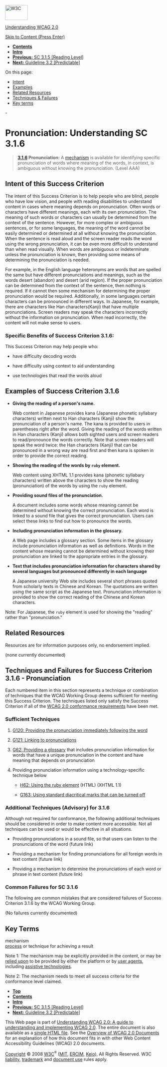 [<img src="http://www.w3.org/Icons/w3c_home" alt="W3C" width="72" height="48" />](http://www.w3.org/)

[Understanding WCAG 2.0](http://www.w3.org/TR/2008/WD-UNDERSTANDING-WCAG20-20081103/)

[Skip to Content (Press Enter)](#maincontent)

<span id="top"></span>

-   **[Contents](http://www.w3.org/TR/2008/WD-UNDERSTANDING-WCAG20-20081103/#contents "Table of Contents")**
-   **[Intro](intro.html "Introduction to Understanding WCAG 2.0")**
-   [**Previous:** SC 3.1.5 \[Reading Level\]](meaning-supplements.html "Understanding SC  3.1.5 [Reading Level]")
-   [**Next:** Guideline 3.2 \[Predictable\]](consistent-behavior.html "Understanding Guideline  3.2 [Predictable]")

On this page:

-   [Intent](#meaning-pronunciation-intent-head)
-   [Examples](#meaning-pronunciation-examples-head)
-   [Related Resources](#meaning-pronunciation-resources-head)
-   [Techniques & Failures](#meaning-pronunciation-techniques-head)
-   [Key terms](#key-terms)

<span id="maincontent">-</span>

<span id="meaning-pronunciation"></span> **Pronunciation**<span class="screenreader">:</span> Understanding SC 3.1.6
====================================================================================================================

> **[3.1.6](http://www.w3.org/TR/2008/PR-WCAG20-20081103/#meaning-pronunciation) Pronunciation:** A <a href="#mechanismdef" class="termref">mechanism</a> is available for identifying specific pronunciation of words where meaning of the words, in context, is ambiguous without knowing the pronunciation. (Level AAA)

Intent of this Success Criterion
--------------------------------

The intent of this Success Criterion is to help people who are blind, people who have low vision, and people with reading disabilities to understand content in cases where meaning depends on pronunciation. Often words or characters have different meanings, each with its own pronunciation. The meaning of such words or characters can usually be determined from the context of the sentence. However, for more complex or ambiguous sentences, or for some languages, the meaning of the word cannot be easily determined or determined at all without knowing the pronunciation. When the sentence is read aloud and the screen reader reads the word using the wrong pronunciation, it can be even more difficult to understand than when read visually. When words are ambiguous or indeterminate unless the pronunciation is known, then providing some means of determining the pronunciation is needed.

For example, in the English language heteronyms are words that are spelled the same but have different pronunciations and meanings, such as the words desert (abandon) and desert (arid region). If the proper pronunciation can be determined from the context of the sentence, then nothing is required. If it cannot then some mechanism for determining the proper pronunciation would be required. Additionally, in some languages certain characters can be pronounced in different ways. In Japanese, for example, there are characters like Han characters(Kanji) that have multiple pronunciations. Screen readers may speak the characters incorrectly without the information on pronunciation. When read incorrectly, the content will not make sense to users.

### Specific Benefits of Success Criterion 3.1.6:

This Success Criterion may help people who:

-   have difficulty decoding words

-   have difficulty using context to aid understanding

-   use technologies that read the words aloud

Examples of Success Criterion 3.1.6
-----------------------------------

-   **Giving the reading of a person's name.**

    Web content in Japanese provides kana (Japanese phonetic syllabary characters) written next to Han characters (Kanji) show the pronunciation of a person's name. The kana is provided to users in parentheses right after the word. Giving the reading of the words written in Han characters (Kanji) allows both sighted users and screen readers to read/pronounce the words correctly. Note that screen readers will speak the word twice: the Han characters (Kanji) that can be pronounced in a wrong way are read first and then kana is spoken in order to provide the correct reading.

-   **Showing the reading of the words by `ruby` element.**

    Web content using XHTML 1.1 provides kana (phonetic syllabary characters) written above the characters to show the reading (pronunciation) of the words by using the `ruby` element.

-   **Providing sound files of the pronunciation.**

    A document includes some words whose meaning cannot be determined without knowing the correct pronunciation. Each word is linked to a sound file that gives the correct pronunciation. Users can select these links to find out how to pronounce the words.

-   **Including pronunciation information in the glossary.**

    A Web page includes a glossary section. Some items in the glossary include pronunciation information as well as definitions. Words in the content whose meaning cannot be determined without knowing their pronunciation are linked to the appropriate entries in the glossary.

-   **Text that includes pronunciation information for characters shared by several languages but pronounced differently in each language**

    A Japanese university Web site includes several short phrases quoted from scholarly texts in Chinese and Korean. The quotations are written using the same script as the Japanese text. Pronunciation information is provided to show the correct reading of the Chinese and Korean characters.

Note: For Japanese, the `ruby` element is used for showing the "reading" rather than "pronunciation."

Related Resources
-----------------

Resources are for information purposes only, no endorsement implied.

(none currently documented)

Techniques and Failures for Success Criterion 3.1.6 - Pronunciation
-------------------------------------------------------------------

Each numbered item in this section represents a technique or combination of techniques that the WCAG Working Group deems sufficient for meeting this Success Criterion. The techniques listed only satisfy the Success Criterion if all of the [WCAG 2.0 conformance requirements](http://www.w3.org/TR/2008/PR-WCAG20-20081103/#conformance-reqs) have been met.

### Sufficient Techniques

1.  [G120: Providing the pronunciation immediately following the word](http://www.w3.org/TR/2008/WD-WCAG20-TECHS-20081103/G120)

2.  [G121: Linking to pronunciations](http://www.w3.org/TR/2008/WD-WCAG20-TECHS-20081103/G121)

3.  [G62: Providing a glossary](http://www.w3.org/TR/2008/WD-WCAG20-TECHS-20081103/G62) that includes pronunciation information for words that have a unique pronunciation in the content and have meaning that depends on pronunciation

4.  Providing pronunciation information using a technology-specific technique below

    -   [H62: Using the ruby element](http://www.w3.org/TR/2008/WD-WCAG20-TECHS-20081103/H62) (HTML) (XHTML 1.1)

    -   [G163: Using standard diacritical marks that can be turned off](http://www.w3.org/TR/2008/WD-WCAG20-TECHS-20081103/G163)

### Additional Techniques (Advisory) for 3.1.6

Although not required for conformance, the following additional techniques should be considered in order to make content more accessible. Not all techniques can be used or would be effective in all situations.

-   Providing pronunciations in a sound file, so that users can listen to the pronunciations of the word (future link)

-   Providing a mechanism for finding pronunciations for all foreign words in text content (future link)

-   Providing a mechanism to determine the pronunciations of each word or phrase in text content (future link)

### Common Failures for SC 3.1.6

The following are common mistakes that are considered failures of Success Criterion 3.1.6 by the WCAG Working Group.

(No failures currently documented)

Key Terms
---------

 <span id="mechanismdef"></span> mechanism  
<a href="http://www.w3.org/TR/2008/PR-WCAG20-20081103/#processdef" class="termref">process</a> or technique for achieving a result

Note 1: The mechanism may be explicitly provided in the content, or may be <a href="http://www.w3.org/TR/2008/PR-WCAG20-20081103/#reliedupondef" class="termref">relied upon</a> to be provided by either the platform or by <a href="http://www.w3.org/TR/2008/PR-WCAG20-20081103/#useragentdef" class="termref">user agents</a>, including <a href="http://www.w3.org/TR/2008/PR-WCAG20-20081103/#atdef" class="termref">assistive technologies</a>.

Note 2: The mechanism needs to meet all success criteria for the conformance level claimed.

-   **[Top](#top)**
-   **[Contents](http://www.w3.org/TR/2008/WD-UNDERSTANDING-WCAG20-20081103/#contents "Table of Contents")**
-   **[Intro](intro.html "Introduction to Understanding WCAG 2.0")**
-   [**Previous:** SC 3.1.5 \[Reading Level\]](meaning-supplements.html "Understanding SC  3.1.5 [Reading Level]")
-   [**Next:** Guideline 3.2 \[Predictable\]](consistent-behavior.html "Understanding Guideline  3.2 [Predictable]")

This Web page is part of [Understanding WCAG 2.0: A guide to understanding and implementing WCAG 2.0](http://www.w3.org/TR/2008/WD-UNDERSTANDING-WCAG20-20081103/). The entire document is also available as a [single HTML file](complete.html). See the [Overview of WCAG 2.0 Documents](http://www.w3.org/WAI/intro/wcag20) for an explanation of how this document fits in with other Web Content Accessibility Guidelines (WCAG) 2.0 documents.

[Copyright](http://www.w3.org/Consortium/Legal/ipr-notice#Copyright) © 2008 [W3C](http://www.w3.org/)<sup>®</sup> ([MIT](http://www.csail.mit.edu/), [ERCIM](http://www.ercim.org/), [Keio](http://www.keio.ac.jp/)), All Rights Reserved. W3C [liability](http://www.w3.org/Consortium/Legal/ipr-notice#Legal_Disclaimer), [trademark](http://www.w3.org/Consortium/Legal/ipr-notice#W3C_Trademarks) and [document use](http://www.w3.org/Consortium/Legal/copyright-documents) rules apply.
